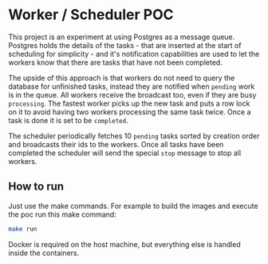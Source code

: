 # Worker / Scheduler POC

This project is an experiment at using Postgres as a message queue. Postgres holds the details of the tasks - that are inserted at the start of scheduling for simplicity - and it's notification capabilities are used to let the workers know that there are tasks that have not been completed.

The upside of this approach is that workers do not need to query the database for unfinished tasks, instead they are notified when `pending` work is in the queue. All workers receive the broadcast too, even if they are busy `processing`. The fastest worker picks up the new task and puts a row lock on it to avoid having two workers processing the same task twice. Once a task is done it is set to be `completed`.

The scheduler periodically fetches 10 `pending` tasks sorted by creation order and broadcasts their ids to the workers. Once all tasks have been completed the scheduler will send the special `stop` message to stop all workers.

## How to run

Just use the make commands. For example to build the images and execute the poc run this make command:
```bash
make run
```

Docker is required on the host machine, but everything else is handled inside the containers.
